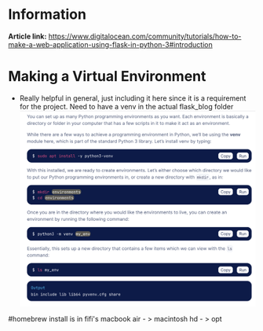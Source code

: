 # Information
**Article link:** https://www.digitalocean.com/community/tutorials/how-to-make-a-web-application-using-flask-in-python-3#introduction

# Making a Virtual Environment
* Really helpful in general, just including it here since it is a requirement for the project. Need to have a venv in the actual flask_blog folder
![Venv Tutorial](./venv_tutorial.png)

#homebrew install is in fifi's macbook air - > macintosh hd - > opt 
